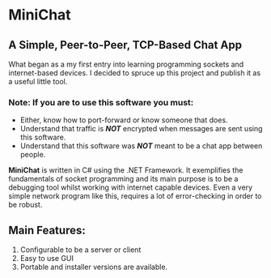 # MiniChat
## A Simple, Peer-to-Peer, TCP-Based Chat App

What began as a my first entry into learning programming sockets and internet-based devices. I decided to spruce up this project and publish it as a useful little tool.

### Note: If you are to use this software you must:
- Either, know how to port-forward or know someone that does.
- Understand that traffic is ***NOT*** encrypted when messages are sent using this software.
- Understand that this software was ***NOT*** meant to be a chat app between people.

**MiniChat** is written in C# using the .NET Framework. It exemplifies the fundamentals of socket programming and its main purpose is to be a debugging tool whilst working with internet capable devices. Even a very simple network program like this, requires a lot of error-checking in order to be robust.

## Main Features:
1. Configurable to be a server or client
2. Easy to use GUI
3. Portable and installer versions are available.
